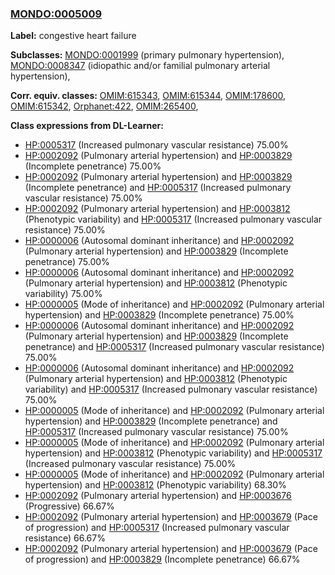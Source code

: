 
### [MONDO:0005009](http://purl.obolibrary.org/obo/MONDO_0005009)
**Label:** congestive heart failure

**Subclasses:** [MONDO:0001999](http://purl.obolibrary.org/obo/MONDO_0001999) (primary pulmonary hypertension), [MONDO:0008347](http://purl.obolibrary.org/obo/MONDO_0008347) (idiopathic and/or familial pulmonary arterial hypertension), 

**Corr. equiv. classes:** [OMIM:615343](http://purl.obolibrary.org/obo/OMIM_615343), [OMIM:615344](http://purl.obolibrary.org/obo/OMIM_615344), [OMIM:178600](http://purl.obolibrary.org/obo/OMIM_178600), [OMIM:615342](http://purl.obolibrary.org/obo/OMIM_615342), [Orphanet:422](http://www.orpha.net/ORDO/Orphanet_422), [OMIM:265400](http://purl.obolibrary.org/obo/OMIM_265400), 

**Class expressions from DL-Learner:**

- [HP:0005317](http://purl.obolibrary.org/obo/HP_0005317) (Increased pulmonary vascular resistance) 75.00%
- [HP:0002092](http://purl.obolibrary.org/obo/HP_0002092) (Pulmonary arterial hypertension) and [HP:0003829](http://purl.obolibrary.org/obo/HP_0003829) (Incomplete penetrance) 75.00%
- [HP:0002092](http://purl.obolibrary.org/obo/HP_0002092) (Pulmonary arterial hypertension) and [HP:0003829](http://purl.obolibrary.org/obo/HP_0003829) (Incomplete penetrance) and [HP:0005317](http://purl.obolibrary.org/obo/HP_0005317) (Increased pulmonary vascular resistance) 75.00%
- [HP:0002092](http://purl.obolibrary.org/obo/HP_0002092) (Pulmonary arterial hypertension) and [HP:0003812](http://purl.obolibrary.org/obo/HP_0003812) (Phenotypic variability) and [HP:0005317](http://purl.obolibrary.org/obo/HP_0005317) (Increased pulmonary vascular resistance) 75.00%
- [HP:0000006](http://purl.obolibrary.org/obo/HP_0000006) (Autosomal dominant inheritance) and [HP:0002092](http://purl.obolibrary.org/obo/HP_0002092) (Pulmonary arterial hypertension) and [HP:0003829](http://purl.obolibrary.org/obo/HP_0003829) (Incomplete penetrance) 75.00%
- [HP:0000006](http://purl.obolibrary.org/obo/HP_0000006) (Autosomal dominant inheritance) and [HP:0002092](http://purl.obolibrary.org/obo/HP_0002092) (Pulmonary arterial hypertension) and [HP:0003812](http://purl.obolibrary.org/obo/HP_0003812) (Phenotypic variability) 75.00%
- [HP:0000005](http://purl.obolibrary.org/obo/HP_0000005) (Mode of inheritance) and [HP:0002092](http://purl.obolibrary.org/obo/HP_0002092) (Pulmonary arterial hypertension) and [HP:0003829](http://purl.obolibrary.org/obo/HP_0003829) (Incomplete penetrance) 75.00%
- [HP:0000006](http://purl.obolibrary.org/obo/HP_0000006) (Autosomal dominant inheritance) and [HP:0002092](http://purl.obolibrary.org/obo/HP_0002092) (Pulmonary arterial hypertension) and [HP:0003829](http://purl.obolibrary.org/obo/HP_0003829) (Incomplete penetrance) and [HP:0005317](http://purl.obolibrary.org/obo/HP_0005317) (Increased pulmonary vascular resistance) 75.00%
- [HP:0000006](http://purl.obolibrary.org/obo/HP_0000006) (Autosomal dominant inheritance) and [HP:0002092](http://purl.obolibrary.org/obo/HP_0002092) (Pulmonary arterial hypertension) and [HP:0003812](http://purl.obolibrary.org/obo/HP_0003812) (Phenotypic variability) and [HP:0005317](http://purl.obolibrary.org/obo/HP_0005317) (Increased pulmonary vascular resistance) 75.00%
- [HP:0000005](http://purl.obolibrary.org/obo/HP_0000005) (Mode of inheritance) and [HP:0002092](http://purl.obolibrary.org/obo/HP_0002092) (Pulmonary arterial hypertension) and [HP:0003829](http://purl.obolibrary.org/obo/HP_0003829) (Incomplete penetrance) and [HP:0005317](http://purl.obolibrary.org/obo/HP_0005317) (Increased pulmonary vascular resistance) 75.00%
- [HP:0000005](http://purl.obolibrary.org/obo/HP_0000005) (Mode of inheritance) and [HP:0002092](http://purl.obolibrary.org/obo/HP_0002092) (Pulmonary arterial hypertension) and [HP:0003812](http://purl.obolibrary.org/obo/HP_0003812) (Phenotypic variability) and [HP:0005317](http://purl.obolibrary.org/obo/HP_0005317) (Increased pulmonary vascular resistance) 75.00%
- [HP:0000005](http://purl.obolibrary.org/obo/HP_0000005) (Mode of inheritance) and [HP:0002092](http://purl.obolibrary.org/obo/HP_0002092) (Pulmonary arterial hypertension) and [HP:0003812](http://purl.obolibrary.org/obo/HP_0003812) (Phenotypic variability) 68.30%
- [HP:0002092](http://purl.obolibrary.org/obo/HP_0002092) (Pulmonary arterial hypertension) and [HP:0003676](http://purl.obolibrary.org/obo/HP_0003676) (Progressive) 66.67%
- [HP:0002092](http://purl.obolibrary.org/obo/HP_0002092) (Pulmonary arterial hypertension) and [HP:0003679](http://purl.obolibrary.org/obo/HP_0003679) (Pace of progression) and [HP:0005317](http://purl.obolibrary.org/obo/HP_0005317) (Increased pulmonary vascular resistance) 66.67%
- [HP:0002092](http://purl.obolibrary.org/obo/HP_0002092) (Pulmonary arterial hypertension) and [HP:0003679](http://purl.obolibrary.org/obo/HP_0003679) (Pace of progression) and [HP:0003829](http://purl.obolibrary.org/obo/HP_0003829) (Incomplete penetrance) 66.67%


